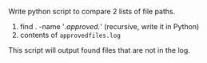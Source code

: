 Write python script to compare 2 lists of file paths.
1. find . -name '*.approved.*' (recursive, write it in Python)
2. contents of `approvedfiles.log` 
   
This script will output found files that are not in the log.

